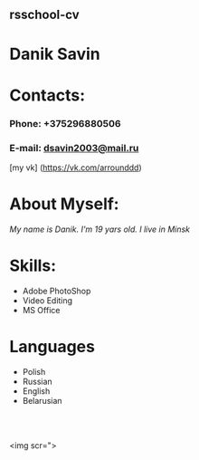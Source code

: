 ## rsschool-cv

# Danik Savin

# Contacts:
### Phone: +375296880506
### E-mail: dsavin2003@mail.ru
[my vk] (https://vk.com/arrounddd)
# About Myself:
_My name is Danik. I'm 19 yars old. I live in Minsk_

# Skills: 
- Adobe PhotoShop
- Video Editing
- MS Office
 
 # Languages
 - Polish
 - Russian 
 - English
 - Belarusian

 <p>
 <br>
 <br>
 </p>

 <img scr=">